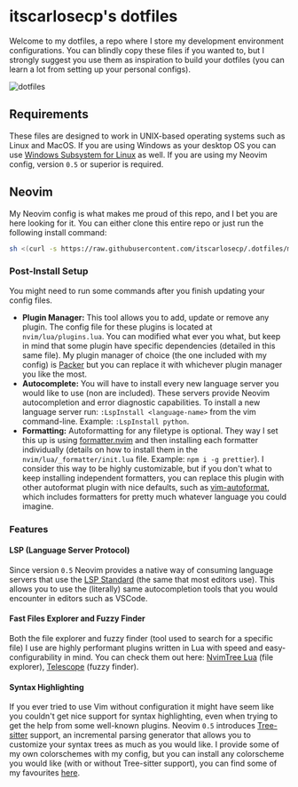 # itscarlosecp's dotfiles

Welcome to my dotfiles, a repo where I store my development environment configurations. You can blindly copy these files if you wanted to, but I strongly suggest you use them as inspiration to build your dotfiles (you can learn a lot from setting up your personal configs).

![dotfiles](https://user-images.githubusercontent.com/47466248/124399705-121c0080-dcd2-11eb-8c39-73c5fb6dcd98.png)

## Requirements

These files are designed to work in UNIX-based operating systems such as Linux and MacOS. If you are using Windows as your desktop OS you can use [Windows Subsystem for Linux](https://docs.microsoft.com/en-us/windows/wsl/install-win10) as well. If you are using my Neovim config, version `0.5` or superior is required.

## Neovim

My Neovim config is what makes me proud of this repo, and I bet you are here looking for it. You can either clone this entire repo or just run the following install command:

```bash
sh <(curl -s https://raw.githubusercontent.com/itscarlosecp/.dotfiles/main/scripts/nvim.sh)
```

### Post-Install Setup
You might need to run some commands after you finish updating your config files. 
* **Plugin Manager:** This tool allows you to add, update or remove any plugin. The config file for these plugins is located at `nvim/lua/plugins.lua`. You can modified what ever you what, but keep in mind that some plugin have specific dependencies (detailed in this same file). My plugin manager of choice (the one included with my config) is [Packer](https://github.com/wbthomason/packer.nvim) but you can replace it with whichever plugin manager you like the most.
* **Autocomplete:** You will have to install every new language server you would like to use (non are included). These servers provide Neovim autocompletion and error diagnostic capabilities. To install a new language server run: `:LspInstall <language-name>` from the vim command-line. Example: `:LspInstall python`.
* **Formatting:** Autoformatting for any filetype is optional. They way I set this up is using [formatter.nvim](https://github.com/mhartington/formatter.nvim) and then installing each formatter individually (details on how to install them in the `nvim/lua/_formatter/init.lua` file. Example: `npm i -g prettier`). I consider this way to be highly customizable, but if you don't what to keep installing independent formatters, you can replace this plugin with other autoformat plugin with nice defaults, such as [vim-autoformat](https://github.com/vim-autoformat/vim-autoformat), which includes formatters for pretty much whatever language you could imagine.

### Features
#### LSP (Language Server Protocol)
Since version `0.5` Neovim provides a native way of consuming language servers that use the [LSP Standard](https://microsoft.github.io/language-server-protocol/) (the same that most editors use). This allows you to use the (literally) same autocompletion tools that you would encounter in editors such as VSCode. 

#### Fast Files Explorer and Fuzzy Finder
Both the file explorer and fuzzy finder (tool used to search for a specific file) I use are highly performant plugins written in Lua with speed and easy-configurability in mind. You can check them out here: [NvimTree Lua](https://github.com/kyazdani42/nvim-tree.lua) (file explorer), [Telescope](https://github.com/nvim-telescope/telescope.nvim) (fuzzy finder).

#### Syntax Highlighting
If you ever tried to use Vim without configuration it might have seem like you couldn't get nice support for syntax highlighting, even when trying to get the help from some well-known plugins. Neovim `0.5` introduces [Tree-sitter](https://github.com/tree-sitter/tree-sitter) support, an incremental parsing generator that allows you to customize your syntax trees as much as you would like. I provide some of my own colorschemes with my config, but you can install any colorscheme you would like (with or without Tree-sitter support), you can find some of my favourites [here](https://github.com/rockerBOO/awesome-neovim#colorscheme).
